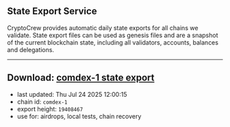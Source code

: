 ## State Export Service
CryptoCrew provides automatic daily state exports for all chains we validate. State export files can be used as genesis files and are a snapshot of the current blockchain state, including all validators, accounts, balances and delegations.

---
**Download: [comdex-1 state export](https://dl-eu2.ccvalidators.com/SERVICE/comdex/comdex-1_export_19408467.json)**
---

- last updated: Thu Jul 24 2025 12:00:15
- chain id: `comdex-1`
- export height: `19408467`
- use for: airdrops, local tests, chain recovery
